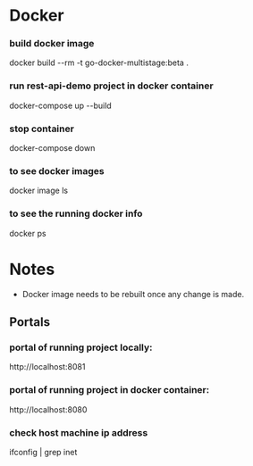# Docker

### build docker image
docker build --rm -t go-docker-multistage:beta .

### run rest-api-demo project in docker container
<!-- docker run -d -p 8080:8081 --name rest-api-demo-app go-docker-multistage:beta -->
docker-compose up --build

### stop container
docker-compose down

### to see docker images
docker image ls

### to see the running docker info
docker ps

# Notes
* Docker image needs to be rebuilt once any change is made. 

## Portals
### portal of running project locally:
http://localhost:8081
### portal of running project in docker container:
http://localhost:8080


### check host machine ip address
ifconfig | grep inet